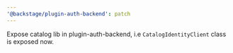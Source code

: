 ```yaml
---
'@backstage/plugin-auth-backend': patch
---
```


Expose catalog lib in plugin-auth-backend, i.e `CatalogIdentityClient` class is exposed now.
